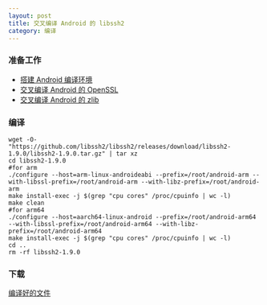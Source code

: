 ```yaml
---
layout: post
title: 交叉编译 Android 的 libssh2
category: 编译
---
```


### 准备工作
- [搭建 Android 编译环境](/编译/2019/11/22/android-environment.html)
- [交叉编译 Android 的 OpenSSL](/编译/2019/11/22/android-openssl.html)
- [交叉编译 Android 的 zlib](/编译/2019/12/19/android-zlib.html)

### 编译
```shell
wget -O- "https://github.com/libssh2/libssh2/releases/download/libssh2-1.9.0/libssh2-1.9.0.tar.gz" | tar xz
cd libssh2-1.9.0
#for arm
./configure --host=arm-linux-androideabi --prefix=/root/android-arm --with-libssl-prefix=/root/android-arm --with-libz-prefix=/root/android-arm
make install-exec -j $(grep "cpu cores" /proc/cpuinfo | wc -l)
make clean
#for arm64
./configure --host=aarch64-linux-android --prefix=/root/android-arm64 --with-libssl-prefix=/root/android-arm64 --with-libz-prefix=/root/android-arm64
make install-exec -j $(grep "cpu cores" /proc/cpuinfo | wc -l)
cd ..
rm -rf libssh2-1.9.0
```

### 下载
[编译好的文件](/assets/android-libssh2.tgz)
